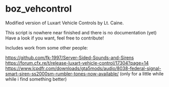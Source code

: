 # boz_vehcontrol
Modified version of Luxart Vehicle Controls by Lt. Caine.

This script is nowhere near finished and there is no documentation (yet)
Have a look if you want, feel free to contribute!

Includes work from some other people:

https://github.com/fk-1997/Server-Sided-Sounds-and-Sirens
https://forum.cfx.re/t/release-luxart-vehicle-control/17304?page=14
https://www.lcpdfr.com/downloads/gta5mods/audio/8038-federal-signal-smart-siren-ss2000sm-rumbler-tones-now-available/ (only for a little while while i find something better)
